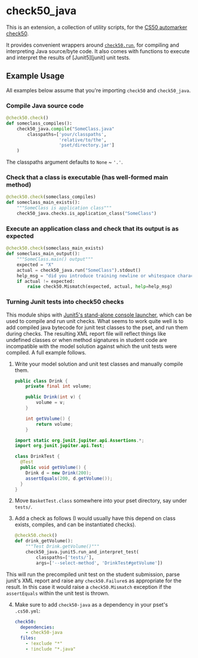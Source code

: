 # check50_java

This is an extension, a collection of utility scripts, for the [CS50 automarker check50][check50].

It provides convenient wrappers around [`check50.run`][run], for compiling and interpreting Java source/byte code.
It also comes with functions to execute and interpret the results of [Junit5][junit] unit tests.


## Example Usage

All examples below assume that you're importing `check50` and `check50_java`.

### Compile Java source code

```python
@check50.check()
def someclass_compiles():
    check50_java.compile("SomeClass.java"
        classpaths=['your/classpaths',
                    'relative/to/the',
                    'pset/directory.jar']
    )
```
The classpaths argument defaults to `None` ~ `'.'`.

### Check that a class is executable (has well-formed main method)

```python
@check50.check(someclass_compiles)
def someclass_main_exists():
    """SomeClass is application class"""
    check50_java.checks.is_application_class("SomeClass")
```

### Execute an application class and check that its output is as expected

```python
@check50.check(someclass_main_exists)
def someclass_main_output():
    """SomeClass.main() output"""
    expected = "X"
    actual = check50_java.run("SomeClass").stdout()
    help_msg = "did you introduce training newline or whitespace characters?"
    if actual != expected:
        raise check50.Mismatch(expected, actual, help=help_msg)
```

### Turning Junit tests into check50 checks

This module ships with [Junit5's stand-alone console launcher][jcl], which can be used to compile and run unit checks. What seems to work quite well is to add compiled java bytecode for junit test classes to the pset,
and run them during checks. The resulting XML report file will reflect things like undefined classes or when method signatures in student code are incompatible with the model solution against which the unit tests were compiled.
A full example follows.

1. Write your model solution and unit test classes and manually compile them.

    ```java
    public class Drink {
        private final int volume;

        public Drink(int v) {
            volume = v;
        }

        int getVolume() {
            return volume;
        }
    ```

    ```java
    import static org.junit.jupiter.api.Assertions.*;
    import org.junit.jupiter.api.Test;

    class DrinkTest {
      @Test
      public void getVolume() {
        Drink d = new Drink(200);
        assertEquals(200, d.getVolume());
      }
    }
    ```

2. Move `BasketTest.class` somewhere into your pset directory, say under `tests/`.
3. Add a check as follows (I would usually have this depend on class exists, compiles, and can be instantiated checks).
    ```python
    @check50.check()
    def drink_getVolume():
        """Test Drink.getVolume()"""
        check50_java.junit5.run_and_interpret_test(
            classpaths=['tests/'],
            args=['--select-method', 'DrinkTest#getVolume'])
    ```
  This will run the precompiled unit test on the student submission, parse junit's XML report and raise any `check50.Failure`s as appropriate for the result. In this case it would raise a `check50.Mismatch` exception if the `assertEquals` within the unit test is thrown.

4. Make sure to add `check50-java` as a dependency in your pset's `.cs50.yml`:
    ```yml
    check50:
      dependencies:
        - check50-java
      files:
        - !exclude "*"
        - !include "*.java"
    ```


[check50]: https://github.com/cs50/check50
[run]: https://cs50.readthedocs.io/projects/check50/en/latest/api/#check50.run
[Junit5]: https://junit.org/junit5
[jcl]: https://junit.org/junit5/docs/current/user-guide/#running-tests-console-launcher
